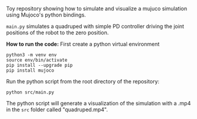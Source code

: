 Toy repository showing how to simulate and visualize a mujuco simulation using Mujoco's python bindings.

`main.py` simulates a quadruped with simple PD controller driving the joint positions of the robot to the zero position.


**How to run the code:**
First create a python virtual environment
```
python3 -m venv env
source env/bin/activate
pip install --upgrade pip
pip install mujoco
```

Run the python script from the root directory of the repository:
```
python src/main.py
```

The python script will generate a visualization of the simulation with a .mp4 in the `src` folder called "quadruped.mp4". 
